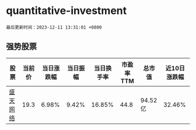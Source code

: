# quantitative-investment

`最后更新时间：2023-12-11 13:31:01 +0800`

## 强势股票

|股票|当前价|当日涨跌幅|当日振幅|当日换手率|市盈率TTM|总市值|近10日涨跌幅|
|----|----|----|----|----|----|----|----|
|[盛天网络](https://xueqiu.com/S/SZ300494)|19.3|6.98%|9.42%|16.85%|44.8|94.52亿|32.46%|
